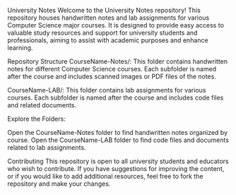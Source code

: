 University Notes
Welcome to the University Notes repository! This repository houses handwritten notes and lab assignments for various Computer Science major courses. It is designed to provide easy access to valuable study resources and support for university students and professionals, aiming to assist with academic purposes and enhance learning.

Repository Structure
CourseName-Notes/: This folder contains handwritten notes for different Computer Science courses. Each subfolder is named after the course and includes scanned images or PDF files of the notes.

CourseName-LAB/: This folder contains lab assignments for various courses. Each subfolder is named after the course and includes code files and related documents.

Explore the Folders:

Open the CourseName-Notes folder to find handwritten notes organized by course.
Open the CourseName-LAB folder to find code files and documents related to lab assignments.


Contributing
This repository is open to all university students and educators who wish to contribute. If you have suggestions for improving the content, or if you would like to add additional resources, feel free to fork the repository and make your changes.
